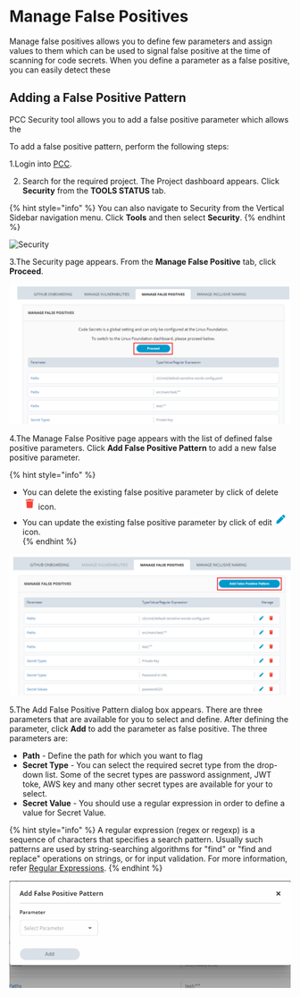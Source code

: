 # Manage False Positives

Manage false positives allows you to define few parameters and assign values to them which can be used to signal false positive at the time of scanning for code secrets. When you define a parameter as a false positive, you can easily detect these 

## Adding a False Positive Pattern 

PCC Security tool allows you to add a false positive parameter which allows the 

To add a false positive pattern, perform the following steps:

1.Login into [PCC](https://projectadmin.lfx.linuxfoundation.org/).

2. Search for the required project. The Project dashboard appears. Click **Security** from the **TOOLS STATUS** tab.

{% hint style="info" %}
You can also navigate to Security from the Vertical Sidebar navigation menu. Click **Tools** and then select **Security**.
{% endhint %}

![Security](https://gblobscdn.gitbook.com/assets%2F-MCG-Km6_RcGyUVKsLIx%2F-Md_ivAMZ2h7xOPMQ1bm%2F-Md_mIFlNU7OimypntPn%2FDash.png?alt=media&token=9330c513-4ef2-44ef-bb59-a4bd0970f8d3)

3.The Security page appears. From the **Manage False Positive** tab, click **Proceed**.

![Manage False Positive](../../.gitbook/assets/mp1.png)

4.The Manage False Positive page appears with the list of defined false positive parameters. Click **Add False Positive Pattern** to add a new false positive parameter. 

{% hint style="info" %}
* You can delete the existing false positive parameter by click of delete ![](../../.gitbook/assets/delete_icon.png) icon. 
* You can update the existing false positive parameter by click of edit ![](../../.gitbook/assets/edit_icon.png) icon.  
{% endhint %}

![Add False Positive ](../../.gitbook/assets/mp2.png)

5.The Add False Positive Pattern dialog box appears. There are three parameters that are available for you to select and define. After defining the parameter,  click **Add** to add the parameter as false positive. The three parameters are:

* **Path** - Define the path for which you want to flag 
* **Secret Type** - You can select the required secret type from the drop-down list. Some of the secret types are password assignment, JWT toke, AWS key and many other secret types are available for your to select. 
* **Secret Value** - You should use a regular expression in order to define a value for Secret Value. 

{% hint style="info" %}
 A regular expression \(regex or regexp\) is a sequence of characters that specifies a search pattern. Usually such patterns are used by string-searching algorithms for "find" or "find and replace" operations on strings, or for input validation. For more information, refer [Regular Expressions](https://www.debuggex.com/cheatsheet/regex/pcre). 
{% endhint %}

![Add False Positive Parameter](../../.gitbook/assets/add_false.gif)




